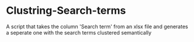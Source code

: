 # Clustring-Search-terms
A script that takes the column 'Search term' from an xlsx file and generates a seperate one with the search terms clustered semantically
